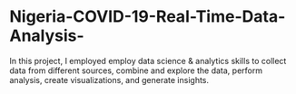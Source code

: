 # Nigeria-COVID-19-Real-Time-Data-Analysis-
In this project, I employed employ data science &amp; analytics skills to collect data from different sources, combine and explore the data, perform analysis, create visualizations, and generate insights.
